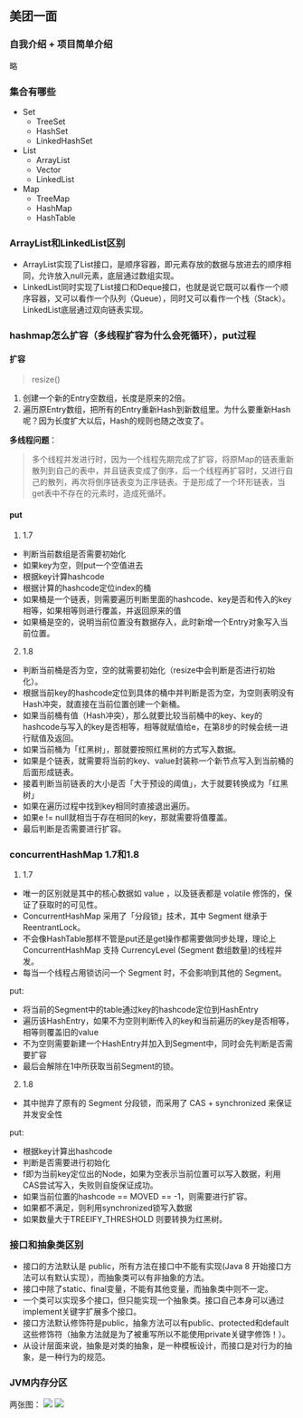 ## 美团一面
### 自我介绍 + 项目简单介绍
略

### 集合有哪些
- Set
    - TreeSet
    - HashSet
    - LinkedHashSet
- List
    - ArrayList
    - Vector
    - LinkedList
- Map
    - TreeMap
    - HashMap
    - HashTable

### ArrayList和LinkedList区别
- ArrayList实现了List接口，是顺序容器，即元素存放的数据与放进去的顺序相同，允许放入null元素，底层通过数组实现。
- LinkedList同时实现了List接口和Deque接口，也就是说它既可以看作一个顺序容器，又可以看作一个队列（Queue），同时又可以看作一个栈（Stack）。LinkedList底层通过双向链表实现。

### hashmap怎么扩容（多线程扩容为什么会死循环），put过程
#### 扩容
> resize()

1. 创建一个新的Entry空数组，长度是原来的2倍。
2. 遍历原Entry数组，把所有的Entry重新Hash到新数组里。为什么要重新Hash呢？因为长度扩大以后，Hash的规则也随之改变了。

**多线程问题**：
> 多个线程并发进行时，因为一个线程先期完成了扩容，将原Map的链表重新散列到自己的表中，并且链表变成了倒序，后一个线程再扩容时，又进行自己的散列，再次将倒序链表变为正序链表。于是形成了一个环形链表，当get表中不存在的元素时，造成死循环。

#### put
1. 1.7
- 判断当前数组是否需要初始化
- 如果key为空，则put一个空值进去
- 根据key计算hashcode
- 根据计算的hashcode定位index的桶
- 如果桶是一个链表，则需要遍历判断里面的hashcode、key是否和传入的key相等，如果相等则进行覆盖，并返回原来的值
- 如果桶是空的，说明当前位置没有数据存入，此时新增一个Entry对象写入当前位置。

2. 1.8
- 判断当前桶是否为空，空的就需要初始化（resize中会判断是否进行初始化）。
- 根据当前key的hashcode定位到具体的桶中并判断是否为空，为空则表明没有Hash冲突，就直接在当前位置创建一个新桶。
- 如果当前桶有值（Hash冲突），那么就要比较当前桶中的key、key的hashcode与写入的key是否相等，相等就赋值给e，在第8步的时候会统一进行赋值及返回。
- 如果当前桶为「红黑树」，那就要按照红黑树的方式写入数据。
- 如果是个链表，就需要将当前的key、value封装称一个新节点写入到当前桶的后面形成链表。
- 接着判断当前链表的大小是否「大于预设的阈值」，大于就要转换成为「红黑树」
- 如果在遍历过程中找到key相同时直接退出遍历。
- 如果e != null就相当于存在相同的key，那就需要将值覆盖。
- 最后判断是否需要进行扩容。

### concurrentHashMap 1.7和1.8
1. 1.7
- 唯一的区别就是其中的核心数据如 value ，以及链表都是 volatile 修饰的，保证了获取时的可见性。
- ConcurrentHashMap 采用了「分段锁」技术，其中 Segment 继承于 ReentrantLock。
- 不会像HashTable那样不管是put还是get操作都需要做同步处理，理论上 ConcurrentHashMap 支持 CurrencyLevel (Segment 数组数量)的线程并发。
- 每当一个线程占用锁访问一个 Segment 时，不会影响到其他的 Segment。

put:
- 将当前的Segment中的table通过key的hashcode定位到HashEntry
- 遍历该HashEntry，如果不为空则判断传入的key和当前遍历的key是否相等，相等则覆盖旧的value
- 不为空则需要新建一个HashEntry并加入到Segment中，同时会先判断是否需要扩容
- 最后会解除在1中所获取当前Segment的锁。

2. 1.8
- 其中抛弃了原有的 Segment 分段锁，而采用了 CAS + synchronized 来保证并发安全性

put:
- 根据key计算出hashcode
- 判断是否需要进行初始化
- f即为当前key定位出的Node，如果为空表示当前位置可以写入数据，利用CAS尝试写入，失败则自旋保证成功。
- 如果当前位置的hashcode == MOVED == -1，则需要进行扩容。
- 如果都不满足，则利用synchronized锁写入数据
- 如果数量大于TREEIFY_THRESHOLD 则要转换为红黑树。

### 接口和抽象类区别
- 接口的方法默认是 public，所有方法在接口中不能有实现(Java 8 开始接口方法可以有默认实现），而抽象类可以有非抽象的方法。
- 接口中除了static、final变量，不能有其他变量，而抽象类中则不一定。
- 一个类可以实现多个接口，但只能实现一个抽象类。接口自己本身可以通过implement关键字扩展多个接口。
- 接口方法默认修饰符是public，抽象方法可以有public、protected和default这些修饰符（抽象方法就是为了被重写所以不能使用private关键字修饰！）。
- 从设计层面来说，抽象是对类的抽象，是一种模板设计，而接口是对行为的抽象，是一种行为的规范。

### JVM内存分区
两张图：
![](https://user-gold-cdn.xitu.io/2020/3/31/17130c2c0a57c0f7?imageView2/0/w/1280/h/960/format/webp/ignore-error/1)
![](https://user-gold-cdn.xitu.io/2020/3/31/17130c2c0bed60c9?imageView2/0/w/1280/h/960/format/webp/ignore-error/1)






